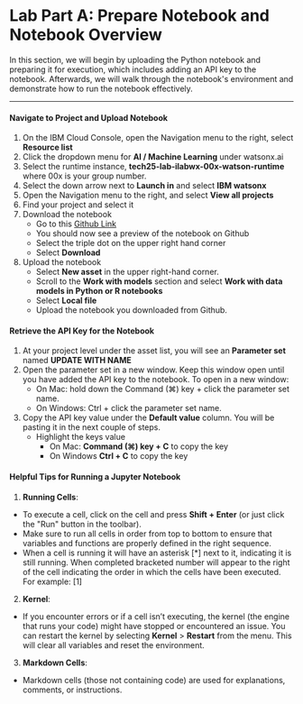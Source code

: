# Lab Part A: Prepare Notebook and Notebook Overview

In this section, we will begin by uploading the Python notebook and preparing it for execution, which includes adding an API key to the notebook. Afterwards, we will walk through the notebook's environment and demonstrate how to run the notebook effectively. 
_________

#### Navigate to Project and Upload Notebook

1. On the IBM Cloud Console, open the Navigation menu to the right, select **Resource list**
2. Click the dropdown menu for **AI / Machine Learning** under watsonx.ai 
3. Select the runtime instance, **tech25-lab-ilabwx-00x-watson-runtime** where 00x is your group number.
4. Select the down arrow next to **Launch in** and select **IBM watsonx**
5. Open the Navigation menu to the right, and select **View all projects**
6. Find your project and select it 
7. Download the notebook
    * Go to this [Github Link](https://github.com/IBM/industry-solns-tech2025-ai-lab/blob/main/jupyter-notebook/NB-ai-agent-loan-risk-tech2025-lab-a.ipynb)
    * You should now see a preview of the notebook on Github
    * Select the triple dot on the upper right hand corner
    * Select **Download**
8. Upload the notebook <br>
    * Select **New asset** in the upper right-hand corner. <br>
    * Scroll to the **Work with models** section and select **Work with data models in Python or R notebooks** <br>
    * Select **Local file** <br>
    * Upload the notebook you downloaded from Github. 

#### Retrieve the API Key for the Notebook

1. At your project level under the asset list, you will see an **Parameter set** named **UPDATE WITH NAME**
2. Open the parameter set in a new window. Keep this window open until you have added the API key to the notebook. To open in a new window:
    * On Mac: hold down the Command (⌘) key + click the parameter set name.
    * On Windows: Ctrl + click the parameter set name.
3. Copy the API key value under the **Default value** column. You will be pasting it in the next couple of steps. 
    * Highlight the keys value
        * On Mac: **Command (⌘) key + C** to copy the key
        * On Windows **Ctrl + C** to copy the key

#### Helpful Tips for Running a Jupyter Notebook

1. **Running Cells**: <br>
- To execute a cell, click on the cell and press **Shift + Enter** (or just click the "Run" button in the toolbar).
- Make sure to run all cells in order from top to bottom to ensure that variables and functions are properly defined in the right sequence.
- When a cell is running it will have an asterisk [*] next to it, indicating it is still running. When completed  bracketed number will appear to the right of the cell indicating the order in which the cells have been executed. For example: [1]

2. **Kernel**: <br>
- If you encounter errors or if a cell isn’t executing, the kernel (the engine that runs your code) might have stopped or encountered an issue. You can restart the kernel by selecting **Kernel** > **Restart** from the menu. This will clear all variables and reset the environment.

3. **Markdown Cells**: <br>
- Markdown cells (those not containing code) are used for explanations, comments, or instructions.